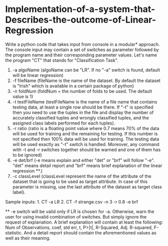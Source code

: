 # Implementation-of-a-system-that-Describes-the-outcome-of-Linear-Regression
Write a python code that takes input from console in a modular* approach. The console input may contain a set of switches as parameter followed by the program name and their corresponding parameter values. Let's name the program "CT" that stands for "Classification Task".

1. -a algoName (algoName can be "LR". If no "-a" switch is found, default will be linear regression)
2. -f fileName (fileName is the name of the dataset. By default the dataset is "Irish" which is available in a certain package of python) 
3. -n foldNum (foldNum = the number of folds to be used. The default value is 1) 
4. -t testFileName (testFileName is the name of a file name that contains testing data, at least a single row should be there. If "-t" is specified then you need to use the tuples in the file and display the number of accurately classified tuples and wrongly classified tuples, and the assigned class labels performed for each tuples).
5. -r ratio (ratio is a floating point value where 0.7 means 70% of the data will be used for training and the remaining for testing. If this number is not specified then 100% data will be used for training. The testing data will be used exactly as "-t" switch is handled. Moreover, any command with -t and -r switches together should be warned and one of them has to be ignored)
6. -e det/brf (-e means explain and either "det" or "brf" will follow "-e". "det" means detail report and "brf" means brief explanation of the linear regression **.)
7. -c classLevel (classLevel represent the name of the attribute of the dataset that is going to be used as target attribute. In case of this parameter is missing, use the last attribute of the dataset as target class label).  

Sample inputs:  1. CT -a LR 2. CT -f strange.csv -n 3 -r 0.8 -e brf 

** -e switch will be valid only if LR is chosen for -a. Otherwise, warn the user for using invalid combination of switches. But simply ignore the request of explanation. A brief explanation will contain at least the following: Num of Observations, coef, std err, t, P>|t|, R-Squared, Adj. R-squared, F-statistic. And a detail report should contain the aforementioned values as well as their meaning.
